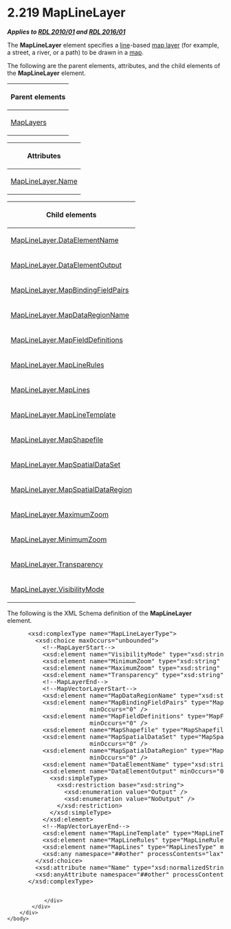 <html dir="LTR" xmlns:mshelp="http://msdn.microsoft.com/mshelp" xmlns:ddue="http://ddue.schemas.microsoft.com/authoring/2003/5" xmlns:xlink="http://www.w3.org/1999/xlink" xmlns:tool="http://www.microsoft.com/tooltip">
    <head>
        <meta http-equiv="Content-Type" content="text/html; CHARSET=utf-8"></meta>
        <meta name="save" content="history"></meta>
        <title>2.219 MapLineLayer</title>
        <xml>
            <mshelp:toctitle title="2.219 MapLineLayer"></mshelp:toctitle>
            <mshelp:rltitle title="[MS-RDL]: MapLineLayer"></mshelp:rltitle>
            <mshelp:keyword index="A" term="8681b1dc-d73e-4d35-b4fa-f7f459d4a304"></mshelp:keyword>
            <mshelp:attr name="DCSext.ContentType" value="open specification"></mshelp:attr>
            <mshelp:attr name="AssetID" value="8681b1dc-d73e-4d35-b4fa-f7f459d4a304"></mshelp:attr>
            <mshelp:attr name="TopicType" value="kbRef"></mshelp:attr>
            <mshelp:attr name="DCSext.Title" value="[MS-RDL]: MapLineLayer" />
        </xml>
    </head>
    <body>
        <div id="header">
            <h1 class="heading">2.219 MapLineLayer</h1>
        </div>
        <div id="mainSection">
            <div id="mainBody">
                <div id="allHistory" class="saveHistory"></div>
                <div id="sectionSection0" class="section" name="collapseableSection">
                    

<p><b><i>Applies to </i></b><a href="3428e690-a348-4ec7-8a6a-8efb42d2cdee.htm"><b><i>RDL 2010/01</i></b></a><b><i>
and </i></b><a href="52ce3983-2bfc-4e72-9359-42aaf5fe4509.htm"><b><i>RDL 2016/01</i></b></a></p>

<p>The <b>MapLineLayer</b> element specifies a <a href="b2482b3f-74ab-4ca8-a9e5-c07955011743.htm#gt_f22336b1-9342-44fa-a0e9-4168c9f428c7">line</a>-based <a href="b2482b3f-74ab-4ca8-a9e5-c07955011743.htm#gt_bd6a41d0-83c8-46e0-8ecb-c7887094c205">map layer</a> (for example, a
street, a river, or a path) to be drawn in a <a href="b2482b3f-74ab-4ca8-a9e5-c07955011743.htm#gt_173464f7-c0e8-4181-941a-f7df6725be5a">map</a>.</p>

<p>The following are the parent elements, attributes, and the
child elements of the <b>MapLineLayer</b> element.</p>

<table>
 <thead>
  <tr>
   <th>
   <p>Parent elements</p>
   </th>
  </tr>
 </thead>
 <tr>
  <td>
  <p><a href="6e3c29b0-8940-48ac-a950-d3db026f8e08.htm">MapLayers</a></p>
  </td>
 </tr>
</table>

<p> </p>

<table>
 <thead>
  <tr>
   <th>
   <p>Attributes</p>
   </th>
  </tr>
 </thead>
 <tr>
  <td>
  <p><a href="8ab6bed6-599e-4f78-a156-6774f03422c1.htm">MapLineLayer.Name</a></p>
  </td>
 </tr>
</table>

<p> </p>

<table>
 <thead>
  <tr>
   <th>
   <p>Child elements</p>
   </th>
  </tr>
 </thead>
 <tr>
  <td>
  <p><a href="66a8aabb-5205-44ea-bf5d-f3a5290728d7.htm">MapLineLayer.DataElementName</a></p>
  </td>
 </tr>
 <tr>
  <td>
  <p><a href="cd1ba680-3583-4504-bb0a-8e31dac920ae.htm">MapLineLayer.DataElementOutput</a></p>
  </td>
 </tr>
 <tr>
  <td>
  <p><a href="21aa2d5a-1e4a-4ab4-a617-3658d02e0fd9.htm">MapLineLayer.MapBindingFieldPairs</a></p>
  </td>
 </tr>
 <tr>
  <td>
  <p><a href="22cff541-67ab-4c56-867c-dc7f83b99e3c.htm">MapLineLayer.MapDataRegionName</a></p>
  </td>
 </tr>
 <tr>
  <td>
  <p><a href="ab982c40-a1d5-4df8-9b77-78d657410005.htm">MapLineLayer.MapFieldDefinitions</a></p>
  </td>
 </tr>
 <tr>
  <td>
  <p><a href="7f56fc3a-2e72-486b-a49c-6a03616a2b66.htm">MapLineLayer.MapLineRules</a></p>
  </td>
 </tr>
 <tr>
  <td>
  <p><a href="a93f8291-b4e0-4780-9d0a-8e2255892e75.htm">MapLineLayer.MapLines</a></p>
  </td>
 </tr>
 <tr>
  <td>
  <p><a href="46ed59e3-c834-4e01-adeb-ed71c4ec8056.htm">MapLineLayer.MapLineTemplate</a></p>
  </td>
 </tr>
 <tr>
  <td>
  <p><a href="6ad8d7d5-9565-4f76-b4ea-dc93add14b8b.htm">MapLineLayer.MapShapefile</a></p>
  </td>
 </tr>
 <tr>
  <td>
  <p><a href="74d8a80a-f8ed-40c6-bc81-50978bd1362f.htm">MapLineLayer.MapSpatialDataSet</a></p>
  </td>
 </tr>
 <tr>
  <td>
  <p><a href="2d1c00a3-2870-479b-ab9b-bf33e73899b8.htm">MapLineLayer.MapSpatialDataRegion</a></p>
  </td>
 </tr>
 <tr>
  <td>
  <p><a href="9b25ed11-6b85-445f-b674-aca492ce1253.htm">MapLineLayer.MaximumZoom</a></p>
  </td>
 </tr>
 <tr>
  <td>
  <p><a href="24bd3dbc-3166-4234-b418-dcc9f0468af7.htm">MapLineLayer.MinimumZoom</a></p>
  </td>
 </tr>
 <tr>
  <td>
  <p><a href="993e7b32-3820-4e49-a68f-6c63373b71a1.htm">MapLineLayer.Transparency</a></p>
  </td>
 </tr>
 <tr>
  <td>
  <p><a href="32aa2927-9221-43db-ab55-4892b115c9ef.htm">MapLineLayer.VisibilityMode</a></p>
  </td>
 </tr>
</table>

<p>The following is the XML Schema definition of the <b>MapLineLayer</b>
element.           </p>

<dl>
<dd>
<div><pre> &lt;xsd:complexType name=&quot;MapLineLayerType&quot;&gt;
   &lt;xsd:choice maxOccurs=&quot;unbounded&quot;&gt;
     &lt;!--MapLayerStart--&gt;
     &lt;xsd:element name=&quot;VisibilityMode&quot; type=&quot;xsd:string&quot; minOccurs=&quot;0&quot; /&gt;
     &lt;xsd:element name=&quot;MinimumZoom&quot; type=&quot;xsd:string&quot; minOccurs=&quot;0&quot; /&gt;
     &lt;xsd:element name=&quot;MaximumZoom&quot; type=&quot;xsd:string&quot; minOccurs=&quot;0&quot; /&gt;
     &lt;xsd:element name=&quot;Transparency&quot; type=&quot;xsd:string&quot; minOccurs=&quot;0&quot; /&gt;
     &lt;!--MapLayerEnd--&gt;
     &lt;!--MapVectorLayerStart--&gt;
     &lt;xsd:element name=&quot;MapDataRegionName&quot; type=&quot;xsd:string&quot; minOccurs=&quot;0&quot; /&gt;
     &lt;xsd:element name=&quot;MapBindingFieldPairs&quot; type=&quot;MapBindingFieldPairsType&quot; 
                  minOccurs=&quot;0&quot; /&gt;
     &lt;xsd:element name=&quot;MapFieldDefinitions&quot; type=&quot;MapFieldDefinitionsType&quot; 
                  minOccurs=&quot;0&quot; /&gt;
     &lt;xsd:element name=&quot;MapShapefile&quot; type=&quot;MapShapefileType&quot; minOccurs=&quot;0&quot; /&gt;
     &lt;xsd:element name=&quot;MapSpatialDataSet&quot; type=&quot;MapSpatialDataSetType&quot; 
                  minOccurs=&quot;0&quot; /&gt;
     &lt;xsd:element name=&quot;MapSpatialDataRegion&quot; type=&quot;MapSpatialDataRegionType&quot; 
                  minOccurs=&quot;0&quot; /&gt;
     &lt;xsd:element name=&quot;DataElementName&quot; type=&quot;xsd:string&quot; minOccurs=&quot;0&quot; /&gt;
     &lt;xsd:element name=&quot;DataElementOutput&quot; minOccurs=&quot;0&quot;&gt;
       &lt;xsd:simpleType&gt;
         &lt;xsd:restriction base=&quot;xsd:string&quot;&gt;
           &lt;xsd:enumeration value=&quot;Output&quot; /&gt;
           &lt;xsd:enumeration value=&quot;NoOutput&quot; /&gt;
         &lt;/xsd:restriction&gt;
       &lt;/xsd:simpleType&gt;
     &lt;/xsd:element&gt;
     &lt;!--MapVectorLayerEnd--&gt;
     &lt;xsd:element name=&quot;MapLineTemplate&quot; type=&quot;MapLineTemplateType&quot; minOccurs=&quot;0&quot; /&gt;
     &lt;xsd:element name=&quot;MapLineRules&quot; type=&quot;MapLineRulesType&quot; minOccurs=&quot;0&quot; /&gt;
     &lt;xsd:element name=&quot;MapLines&quot; type=&quot;MapLinesType&quot; minOccurs=&quot;0&quot; /&gt;
     &lt;xsd:any namespace=&quot;##other&quot; processContents=&quot;lax&quot; /&gt;
   &lt;/xsd:choice&gt;
   &lt;xsd:attribute name=&quot;Name&quot; type=&quot;xsd:normalizedString&quot; use=&quot;required&quot; /&gt;
   &lt;xsd:anyAttribute namespace=&quot;##other&quot; processContents=&quot;lax&quot; /&gt;
 &lt;/xsd:complexType&gt;
  
</pre></div>
</dd></dl>


                </div>
            </div>
        </div>
    </body>
</html>